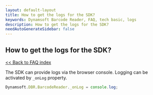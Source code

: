 ```yaml
---
layout: default-layout
title: How to get the logs for the SDK?
keywords: Dynamsoft Barcode Reader, FAQ, tech basic, logs
description: How to get the logs for the SDK?
needAutoGenerateSidebar: false
---
```


## How to get the logs for the SDK?

[<< Back to FAQ index](index.md)

The SDK can provide logs via the browser console. Logging can be activated by `_onLog` property.

```javascript
Dynamsoft.DBR.BarcodeReader._onLog = console.log;
```
